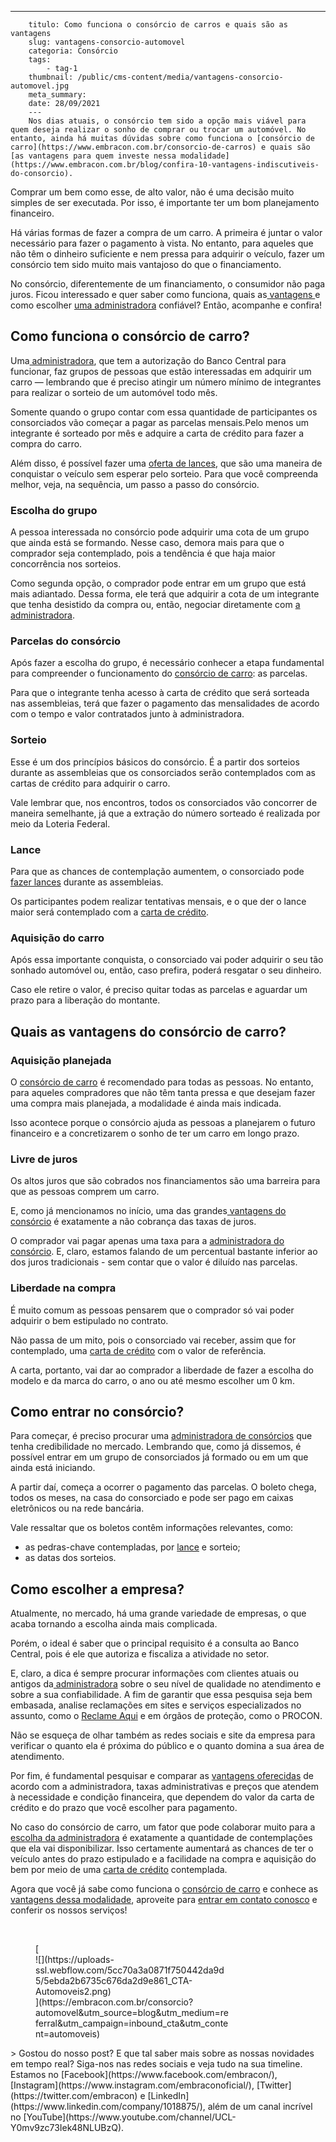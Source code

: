 ---
        titulo: Como funciona o consórcio de carros e quais são as vantagens
        slug: vantagens-consorcio-automovel
        categoria: Consórcio
        tags:
            - tag-1
        thumbnail: /public/cms-content/media/vantagens-consorcio-automovel.jpg
        meta_summary: 
        date: 28/09/2021
        ---
        Nos dias atuais, o consórcio tem sido a opção mais viável para quem deseja realizar o sonho de comprar ou trocar um automóvel. No entanto, ainda há muitas dúvidas sobre como funciona o [consórcio de carro](https://www.embracon.com.br/consorcio-de-carros) e quais são [as vantagens para quem investe nessa modalidade](https://www.embracon.com.br/blog/confira-10-vantagens-indiscutiveis-do-consorcio).

Comprar um bem como esse, de alto valor, não é uma decisão muito simples de ser executada. Por isso, é importante ter um bom planejamento financeiro.

Há várias formas de fazer a compra de um carro. A primeira é juntar o valor necessário para fazer o pagamento à vista. No entanto, para aqueles que não têm o dinheiro suficiente e nem pressa para adquirir o veículo, fazer um consórcio tem sido muito mais vantajoso do que o financiamento.

No consórcio, diferentemente de um financiamento, o consumidor não paga juros. Ficou interessado e quer saber como funciona, quais as[ vantagens ](https://www.embracon.com.br/conhecaoconsorcio/quais-sao-as-vantagens-do-consorcio)e como escolher [uma administradora](https://www.embracon.com.br/blog/afinal-o-que-uma-administradora-de-consorcio-faz) confiável? Então, acompanhe e confira!

Como funciona o consórcio de carro?
-----------------------------------

Uma[ administradora](https://www.embracon.com.br/conhecaoconsorcio/o-que-e-uma-administradora-de-consorcio), que tem a autorização do Banco Central para funcionar, faz grupos de pessoas que estão interessadas em adquirir um carro — lembrando que é preciso atingir um número mínimo de integrantes para realizar o sorteio de um automóvel todo mês.

Somente quando o grupo contar com essa quantidade de participantes os consorciados vão começar a pagar as parcelas mensais.Pelo menos um integrante é sorteado por mês e adquire a carta de crédito para fazer a compra do carro.

Além disso, é possível fazer uma [oferta de lances](https://www.embracon.com.br/blog/como-funcionam-os-tipos-de-lances-no-consorcio), que são uma maneira de conquistar o veículo sem esperar pelo sorteio. Para que você compreenda melhor, veja, na sequência, um passo a passo do consórcio.

### Escolha do grupo

A pessoa interessada no consórcio pode adquirir uma cota de um grupo que ainda está se formando. Nesse caso, demora mais para que o comprador seja contemplado, pois a tendência é que haja maior concorrência nos sorteios.

Como segunda opção, o comprador pode entrar em um grupo que está mais adiantado. Dessa forma, ele terá que adquirir a cota de um integrante que tenha desistido da compra ou, então, negociar diretamente com [a administradora](https://www.embracon.com.br/blog/afinal-o-que-uma-administradora-de-consorcio-faz).

### Parcelas do consórcio

Após fazer a escolha do grupo, é necessário conhecer a etapa fundamental para compreender o funcionamento do [consórcio de carro](https://www.embracon.com.br/consorcio-de-carros): as parcelas.

Para que o integrante tenha acesso à carta de crédito que será sorteada nas assembleias, terá que fazer o pagamento das mensalidades de acordo com o tempo e valor contratados junto à administradora.

### Sorteio

Esse é um dos princípios básicos do consórcio. É a partir dos sorteios durante as assembleias que os consorciados serão contemplados com as cartas de crédito para adquirir o carro.

Vale lembrar que, nos encontros, todos os consorciados vão concorrer de maneira semelhante, já que a extração do número sorteado é realizada por meio da Loteria Federal.

### Lance

Para que as chances de contemplação aumentem, o consorciado pode [fazer lances](https://www.embracon.com.br/conhecaoconsorcio/o-que-e-o-lance) durante as assembleias.

Os participantes podem realizar tentativas mensais, e o que der o lance maior será contemplado com a [carta de crédito](https://www.embracon.com.br/conhecaoconsorcio/o-que-e-carta-de-credito).

### Aquisição do carro

Após essa importante conquista, o consorciado vai poder adquirir o seu tão sonhado automóvel ou, então, caso prefira, poderá resgatar o seu dinheiro.

Caso ele retire o valor, é preciso quitar todas as parcelas e aguardar um prazo para a liberação do montante.

Quais as vantagens do consórcio de carro?
-----------------------------------------

### Aquisição planejada

O [consórcio de carro](https://www.embracon.com.br/consorcio-de-carros) é recomendado para todas as pessoas. No entanto, para aqueles compradores que não têm tanta pressa e que desejam fazer uma compra mais planejada, a modalidade é ainda mais indicada.

Isso acontece porque o consórcio ajuda as pessoas a planejarem o futuro financeiro e a concretizarem o sonho de ter um carro em longo prazo.

### Livre de juros

Os altos juros que são cobrados nos financiamentos são uma barreira para que as pessoas comprem um carro.

E, como já mencionamos no início, uma das grandes[ vantagens do consórcio](https://www.embracon.com.br/blog/confira-10-vantagens-indiscutiveis-do-consorcio) é exatamente a não cobrança das taxas de juros.

O comprador vai pagar apenas uma taxa para a [administradora do consórcio](https://www.embracon.com.br/conhecaoconsorcio/o-que-e-uma-administradora-de-consorcio). E, claro, estamos falando de um percentual bastante inferior ao dos juros tradicionais - sem contar que o valor é diluído nas parcelas.

### Liberdade na compra

É muito comum as pessoas pensarem que o comprador só vai poder adquirir o bem estipulado no contrato.

Não passa de um mito, pois o consorciado vai receber, assim que for contemplado, uma [carta de crédito](https://www.embracon.com.br/conhecaoconsorcio/o-que-e-carta-de-credito) com o valor de referência.

A carta, portanto, vai dar ao comprador a liberdade de fazer a escolha do modelo e da marca do carro, o ano ou até mesmo escolher um 0 km.

Como entrar no consórcio?
-------------------------

Para começar, é preciso procurar uma [administradora de consórcios](https://www.embracon.com.br/blog/afinal-o-que-uma-administradora-de-consorcio-faz) que tenha credibilidade no mercado. Lembrando que, como já dissemos, é possível entrar em um grupo de consorciados já formado ou em um que ainda está iniciando.

A partir daí, começa a ocorrer o pagamento das parcelas. O boleto chega, todos os meses, na casa do consorciado e pode ser pago em caixas eletrônicos ou na rede bancária.

Vale ressaltar que os boletos contêm informações relevantes, como:

- as pedras-chave contempladas, por [lance](https://www.embracon.com.br/blog/como-funcionam-os-tipos-de-lances-no-consorcio) e sorteio;
- as datas dos sorteios.

Como escolher a empresa?
------------------------

Atualmente, no mercado, há uma grande variedade de empresas, o que acaba tornando a escolha ainda mais complicada.

Porém, o ideal é saber que o principal requisito é a consulta ao Banco Central, pois é ele que autoriza e fiscaliza a atividade no setor.

E, claro, a dica é sempre procurar informações com clientes atuais ou antigos da[ administradora](https://www.embracon.com.br/conhecaoconsorcio/o-que-e-uma-administradora-de-consorcio) sobre o seu nível de qualidade no atendimento e sobre a sua confiabilidade. A fim de garantir que essa pesquisa seja bem embasada, analise reclamações em sites e serviços especializados no assunto, como o [Reclame Aqui](https://www.reclameaqui.com.br/) e em órgãos de proteção, como o PROCON.

Não se esqueça de olhar também as redes sociais e site da empresa para verificar o quanto ela é próxima do público e o quanto domina a sua área de atendimento.

Por fim, é fundamental pesquisar e comparar as [vantagens oferecidas](https://www.embracon.com.br/conhecaoconsorcio/quais-sao-as-vantagens-do-consorcio) de acordo com a administradora, taxas administrativas e preços que atendem à necessidade e condição financeira, que dependem do valor da carta de crédito e do prazo que você escolher para pagamento.

No caso do consórcio de carro, um fator que pode colaborar muito para a [escolha da administradora](https://www.embracon.com.br/blog/afinal-o-que-uma-administradora-de-consorcio-faz) é exatamente a quantidade de contemplações que ela vai disponibilizar. Isso certamente aumentará as chances de ter o veículo antes do prazo estipulado e a facilidade na compra e aquisição do bem por meio de uma [carta de crédito](https://www.embracon.com.br/conhecaoconsorcio/o-que-e-carta-de-credito) contemplada.

Agora que você já sabe como funciona o [consórcio de carro](https://www.embracon.com.br/consorcio-de-carros) e conhece as [vantagens dessa modalidade](https://www.embracon.com.br/blog/confira-10-vantagens-indiscutiveis-do-consorcio), aproveite para [entrar em contato conosco](https://www.embracon.com.br/) e conferir os nossos serviços!

‍

<figure class="w-richtext-figure-type-image w-richtext-align-center" style="max-width:310px">[<div>![](https://uploads-ssl.webflow.com/5cc70a3a0871f750442da9d5/5ebda2b6735c676da2d9e861_CTA-Automoveis2.png)</div>](https://embracon.com.br/consorcio?automovel&utm_source=blog&utm_medium=referral&utm_campaign=inbound_cta&utm_content=automoveis)</figure>> Gostou do nosso post? E que tal saber mais sobre as nossas novidades em tempo real? Siga-nos nas redes sociais e veja tudo na sua timeline. Estamos no [Facebook](https://www.facebook.com/embracon/), [Instagram](https://www.instagram.com/embraconoficial/), [Twitter](https://twitter.com/embracon) e [LinkedIn](https://www.linkedin.com/company/1018875/), além de um canal incrível no [YouTube](https://www.youtube.com/channel/UCL-Y0mv9zc73Iek48NLUBzQ).
        